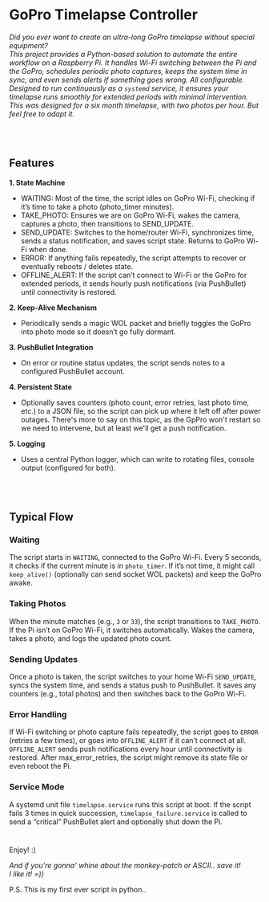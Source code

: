 # GoPro Timelapse Controller

*Did you ever want to create an ultra-long GoPro timelapse without special equipment?*
<br>
*This project provides a Python-based solution to automate the entire workflow on a Raspberry Pi. 
It handles Wi-Fi switching between the Pi and the GoPro, schedules periodic photo captures, 
keeps the system time in sync, and even sends alerts if something goes wrong. All configurable.
Designed to run continuously as a `systemd` service, it ensures your timelapse runs 
smoothly for extended periods with minimal intervention.*
<br>
*This was designed for a six month timelapse, with two photos per hour. But feel free to adapt it.*

<br>
<br>

## Features

**1. State Machine**
- WAITING: Most of the time, the script idles on GoPro Wi-Fi, checking if it’s time to take a photo (photo_timer minutes).
- TAKE_PHOTO: Ensures we are on GoPro Wi-Fi, wakes the camera, captures a photo, then transitions to SEND_UPDATE.
- SEND_UPDATE: Switches to the home/router Wi-Fi, synchronizes time, sends a status notification, and saves script state. Returns to GoPro Wi-Fi when done.
- ERROR: If anything fails repeatedly, the script attempts to recover or eventually reboots / deletes state.
- OFFLINE_ALERT: If the script can’t connect to Wi-Fi or the GoPro for extended periods, it sends hourly push notifications (via PushBullet) until connectivity is restored.

**2. Keep-Alive Mechanism**
- Periodically sends a magic WOL packet and briefly toggles the GoPro into photo mode so it doesn’t go fully dormant.

**3. PushBullet Integration**
- On error or routine status updates, the script sends notes to a configured PushBullet account.

**4. Persistent State**
- Optionally saves counters (photo count, error retries, last photo time, etc.) to a JSON file, so the script can pick up where it left off after power outages. There's more to say on this topic, as the GpPro won't restart so we need to intervene, but at least we'll get a push notification.

**5. Logging**
- Uses a central Python logger, which can write to rotating files, console output (configured for both).

<br>
<br>

## Typical Flow

### **Waiting**

The script starts in `WAITING`, connected to the GoPro Wi-Fi. Every 5 seconds, it checks if the current minute is in `photo_timer`.
If it’s not time, it might call `keep_alive()` (optionally can send socket WOL packets) and keep the GoPro awake.

### **Taking Photos**
When the minute matches (e.g., `3` or `33`), the script transitions to `TAKE_PHOTO`. If the Pi isn’t on GoPro Wi-Fi, it switches automatically.
Wakes the camera, takes a photo, and logs the updated photo count.

### **Sending Updates**
Once a photo is taken, the script switches to your home Wi-Fi `SEND_UPDATE`, syncs the system time, and sends a status push to PushBullet.
It saves any counters (e.g., total photos) and then switches back to the GoPro Wi-Fi.

### **Error Handling**
If Wi-Fi switching or photo capture fails repeatedly, the script goes to `ERROR` (retries a few times), or goes into `OFFLINE_ALERT` if it can’t connect at all.
`OFFLINE_ALERT` sends push notifications every hour until connectivity is restored.
After max_error_retries, the script might remove its state file or even reboot the Pi.

### **Service Mode**
A systemd unit file `timelapse.service` runs this script at boot.
If the script fails 3 times in quick succession, `timelapse_failure.service` is called to send a “critical” PushBullet alert and optionally shut down the Pi.

#
#

Enjoy! :)

_And if you're gonna' whine about the monkey-patch or ASCII.. save it!<br>
I like it! =))_

P.S. This is my first ever script in python..
